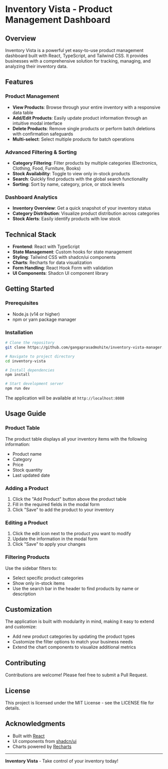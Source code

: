 
# Inventory Vista - Product Management Dashboard

## Overview

Inventory Vista is a powerful yet easy-to-use product management dashboard built with React, TypeScript, and Tailwind CSS. It provides businesses with a comprehensive solution for tracking, managing, and analyzing their inventory data.

## Features

### Product Management
- **View Products**: Browse through your entire inventory with a responsive data table
- **Add/Edit Products**: Easily update product information through an intuitive modal interface
- **Delete Products**: Remove single products or perform batch deletions with confirmation safeguards
- **Multi-select**: Select multiple products for batch operations

### Advanced Filtering & Sorting
- **Category Filtering**: Filter products by multiple categories (Electronics, Clothing, Food, Furniture, Books)
- **Stock Availability**: Toggle to view only in-stock products
- **Search**: Quickly find products with the global search functionality
- **Sorting**: Sort by name, category, price, or stock levels

### Dashboard Analytics
- **Inventory Overview**: Get a quick snapshot of your inventory status
- **Category Distribution**: Visualize product distribution across categories
- **Stock Alerts**: Easily identify products with low stock

## Technical Stack

- **Frontend**: React with TypeScript
- **State Management**: Custom hooks for state management
- **Styling**: Tailwind CSS with shadcn/ui components
- **Charts**: Recharts for data visualization
- **Form Handling**: React Hook Form with validation
- **UI Components**: Shadcn UI component library

## Getting Started

### Prerequisites
- Node.js (v14 or higher)
- npm or yarn package manager

### Installation

```bash
# Clone the repository
git clone https://github.com/gangaprasadmohite/inventory-vista-manager.git

# Navigate to project directory
cd inventory-vista

# Install dependencies
npm install

# Start development server
npm run dev
```

The application will be available at `http://localhost:8080`

## Usage Guide

### Product Table
The product table displays all your inventory items with the following information:
- Product name
- Category
- Price
- Stock quantity
- Last updated date

### Adding a Product
1. Click the "Add Product" button above the product table
2. Fill in the required fields in the modal form
3. Click "Save" to add the product to your inventory

### Editing a Product
1. Click the edit icon next to the product you want to modify
2. Update the information in the modal form
3. Click "Save" to apply your changes

### Filtering Products
Use the sidebar filters to:
- Select specific product categories
- Show only in-stock items
- Use the search bar in the header to find products by name or description

## Customization

The application is built with modularity in mind, making it easy to extend and customize:
- Add new product categories by updating the product types
- Customize the filter options to match your business needs
- Extend the chart components to visualize additional metrics

## Contributing

Contributions are welcome! Please feel free to submit a Pull Request.

## License

This project is licensed under the MIT License - see the LICENSE file for details.

## Acknowledgments

- Built with [React](https://reactjs.org/)
- UI components from [shadcn/ui](https://ui.shadcn.com/)
- Charts powered by [Recharts](https://recharts.org/)

---

**Inventory Vista** - Take control of your inventory today!
